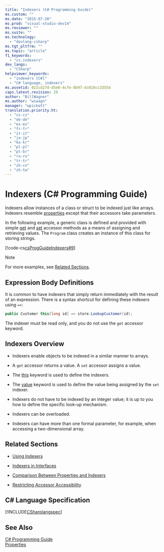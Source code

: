 ```yaml
---
title: "Indexers (C# Programming Guide)"
ms.custom: ""
ms.date: "2015-07-20"
ms.prod: "visual-studio-dev14"
ms.reviewer: ""
ms.suite: ""
ms.technology: 
  - "devlang-csharp"
ms.tgt_pltfrm: ""
ms.topic: "article"
f1_keywords: 
  - "cs.indexers"
dev_langs: 
  - "CSharp"
helpviewer_keywords: 
  - "indexers [C#]"
  - "C# language, indexers"
ms.assetid: 022cd27d-d5e0-4cfe-8b97-dc018cc3355d
caps.latest.revision: 29
author: "BillWagner"
ms.author: "wiwagn"
manager: "wpickett"
translation.priority.ht: 
  - "cs-cz"
  - "de-de"
  - "es-es"
  - "fr-fr"
  - "it-it"
  - "ja-jp"
  - "ko-kr"
  - "pl-pl"
  - "pt-br"
  - "ru-ru"
  - "tr-tr"
  - "zh-cn"
  - "zh-tw"
---
```

# Indexers (C# Programming Guide)
Indexers allow instances of a class or struct to be indexed just like arrays. Indexers resemble [properties](../../../csharp\programming-guide\classes-and-structs/properties.md) except that their accessors take parameters.  
  
 In the following example, a generic class is defined and provided with simple [get](../../../csharp\language-reference\keywords/get.md) and [set](../../../csharp\language-reference\keywords/set.md) accessor methods as a means of assigning and retrieving values. The `Program` class creates an instance of this class for storing strings.  
  
 [!code-cs[csProgGuideIndexers#9](../../../csharp\programming-guide\classes-and-structs/codesnippet/CSharp/index_1.cs)]  
  
> [!NOTE]
>  For more examples, see [Related Sections](../../../csharp\programming-guide\indexers/index.md#BKMK_RelatedSections).  
  
## Expression Body Definitions  
 It is common to have indexers that simply return immediately with the result of an expression.  There is a syntax shortcut for defining these indexers using `=>`:  
  
```c#  
public Customer this[long id] => store.LookupCustomer(id);  
```  
  
 The indexer must be read only, and you do not use the `get` accessor keyword.  
  
## Indexers Overview  
  
-   Indexers enable objects to be indexed in a similar manner to arrays.  
  
-   A `get` accessor returns a value. A `set` accessor assigns a value.  
  
-   The [this](../../../csharp\language-reference\keywords/this.md) keyword is used to define the indexers.  
  
-   The [value](../../../csharp\language-reference\keywords/value.md) keyword is used to define the value being assigned by the `set` indexer.  
  
-   Indexers do not have to be indexed by an integer value; it is up to you how to define the specific look-up mechanism.  
  
-   Indexers can be overloaded.  
  
-   Indexers can have more than one formal parameter, for example, when accessing a two-dimensional array.  
  
##  <a name="BKMK_RelatedSections"></a> Related Sections  
  
-   [Using Indexers](../../../csharp\programming-guide\indexers/using-indexers.md)  
  
-   [Indexers in Interfaces](../../../csharp\programming-guide\indexers/indexers-in-interfaces.md)  
  
-   [Comparison Between Properties and Indexers](../../../csharp\programming-guide\indexers/comparison-between-properties-and-indexers.md)  
  
-   [Restricting Accessor Accessibility](../../../csharp\programming-guide\classes-and-structs/restricting-accessor-accessibility.md)  
  
## C# Language Specification  
 [!INCLUDE[CSharplangspec](../../../csharp\language-reference\keywords/includes/csharplangspec_md.md)]  
  
## See Also  
 [C# Programming Guide](../../../csharp\programming-guide/index.md)   
 [Properties](../../../csharp\programming-guide\classes-and-structs/properties.md)
